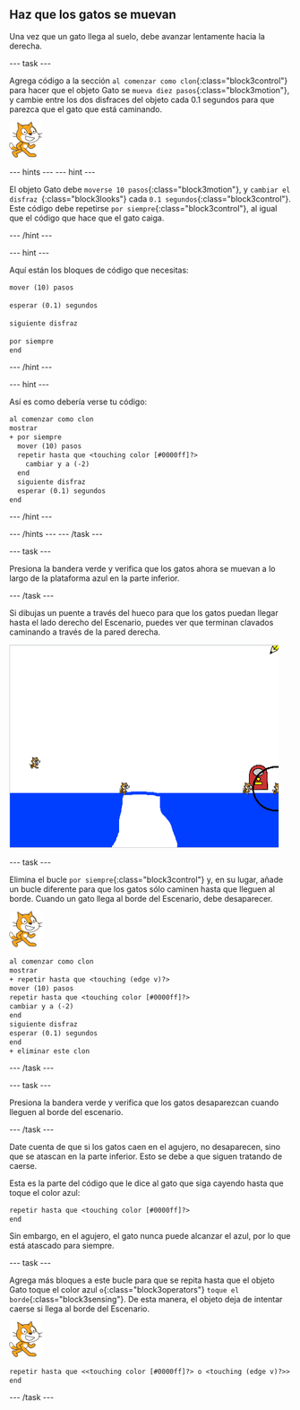 ## Haz que los gatos se muevan

Una vez que un gato llega al suelo, debe avanzar lentamente hacia la derecha.

\--- task \---

Agrega código a la sección `al comenzar como clon`{:class="block3control"} para hacer que el objeto Gato se `mueva diez pasos`{:class="block3motion"}, y cambie entre los dos disfraces del objeto cada 0.1 segundos para que parezca que el gato que está caminando.

![Objeto Gato](images/cat-sprite.png)

\--- hints \--- \--- hint \---

El objeto Gato debe `moverse 10 pasos`{:class="block3motion"}, y `cambiar el disfraz `{:class="block3looks"} cada `0.1 segundos`{:class="block3control"}. Este código debe repetirse `por siempre`{:class="block3control"}, al igual que el código que hace que el gato caiga.

\--- /hint \---

\--- hint \---

Aquí están los bloques de código que necesitas:

```blocks3
mover (10) pasos

esperar (0.1) segundos

siguiente disfraz

por siempre
end
```

\--- /hint \---

\--- hint \---

Así es como debería verse tu código:

```blocks3
al comenzar como clon
mostrar
+ por siempre 
  mover (10) pasos
  repetir hasta que <touching color [#0000ff]?> 
    cambiar y a (-2)
  end
  siguiente disfraz
  esperar (0.1) segundos
end
```

\--- /hint \---

\--- /hints \--- \--- /task \---

\--- task \---

Presiona la bandera verde y verifica que los gatos ahora se muevan a lo largo de la plataforma azul en la parte inferior.

\--- /task \---

Si dibujas un puente a través del hueco para que los gatos puedan llegar hasta el lado derecho del Escenario, puedes ver que terminan clavados caminando a través de la pared derecha.

![Gatos agitándose en el borde](images/flailing-at-edge.png)

\--- task \---

Elimina el bucle `por siempre`{:class="block3control"} y, en su lugar, añade un bucle diferente para que los gatos sólo caminen hasta que lleguen al borde. Cuando un gato llega al borde del Escenario, debe desaparecer.

![Objeto Gato](images/cat-sprite.png)

```blocks3
al comenzar como clon
mostrar
+ repetir hasta que <touching (edge v)?> 
mover (10) pasos
repetir hasta que <touching color [#0000ff]?> 
cambiar y a (-2)
end
siguiente disfraz
esperar (0.1) segundos
end
+ eliminar este clon
```

\--- /task \---

\--- task \---

Presiona la bandera verde y verifica que los gatos desaparezcan cuando lleguen al borde del escenario.

\--- /task \---

Date cuenta de que si los gatos caen en el agujero, no desaparecen, sino que se atascan en la parte inferior. Esto se debe a que siguen tratando de caerse.

Esta es la parte del código que le dice al gato que siga cayendo hasta que toque el color azul:

```blocks3
repetir hasta que <touching color [#0000ff]?>
end
```

Sin embargo, en el agujero, el gato nunca puede alcanzar el azul, por lo que está atascado para siempre.

\--- task \---

Agrega más bloques a este bucle para que se repita hasta que el objeto Gato toque el color azul `o`{:class="block3operators"} `toque el borde`{:class="block3sensing"}. De esta manera, el objeto deja de intentar caerse si llega al borde del Escenario.

![Objeto Gato](images/cat-sprite.png)

```blocks3
repetir hasta que <<touching color [#0000ff]?> o <touching (edge v)?>>
end
```

\--- /task \---